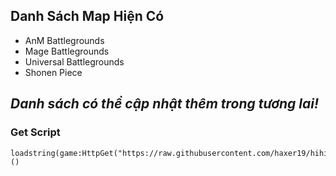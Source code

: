 
## Danh Sách Map Hiện Có
- AnM Battlegrounds
- Mage Battlegrounds
- Universal Battlegrounds
- Shonen Piece

*Danh sách có thể cập nhật thêm trong tương lai!*
---

### Get Script
```
loadstring(game:HttpGet("https://raw.githubusercontent.com/haxer19/hihihihi/main/SynHaX"))() 
```

